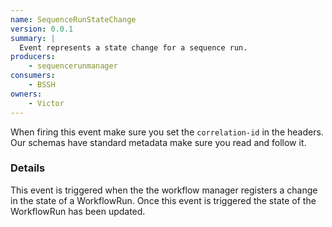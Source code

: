 ```yaml
---
name: SequenceRunStateChange
version: 0.0.1
summary: |
  Event represents a state change for a sequence run.
producers:
    - sequencerunmanager
consumers:
    - BSSH
owners:
    - Victor
---
```


<Admonition>When firing this event make sure you set the `correlation-id` in the headers. Our schemas have standard metadata make sure you read and follow it.</Admonition>

### Details

This event is triggered when the the workflow manager registers a change in the state of a WorkflowRun. Once this event is triggered the state of the WorkflowRun has been updated.

<NodeGraph title="Consumer / Producer Diagram" />

<Schema />